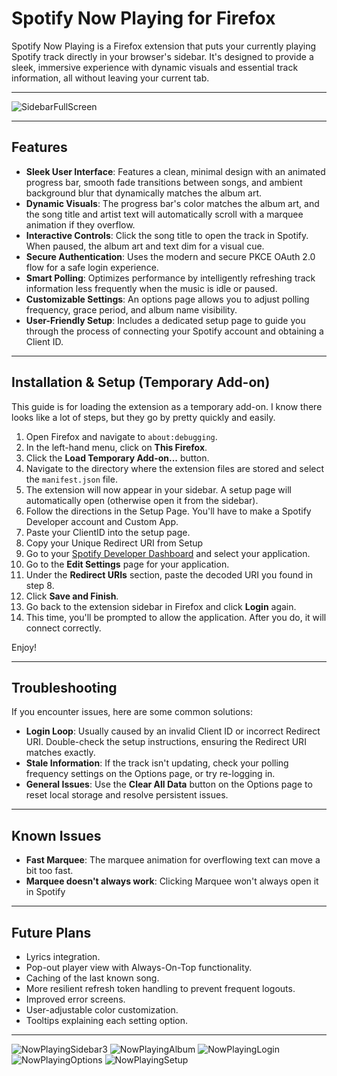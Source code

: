 # Spotify Now Playing for Firefox

Spotify Now Playing is a Firefox extension that puts your currently playing Spotify track directly in your browser's sidebar. It's designed to provide a sleek, immersive experience with dynamic visuals and essential track information, all without leaving your current tab.

---

![SidebarFullScreen](photos/NowPlayingSidebar2.png)

---

## Features

- **Sleek User Interface**: Features a clean, minimal design with an animated progress bar, smooth fade transitions between songs, and ambient background blur that dynamically matches the album art.  
- **Dynamic Visuals**: The progress bar's color matches the album art, and the song title and artist text will automatically scroll with a marquee animation if they overflow.  
- **Interactive Controls**: Click the song title to open the track in Spotify. When paused, the album art and text dim for a visual cue.  
- **Secure Authentication**: Uses the modern and secure PKCE OAuth 2.0 flow for a safe login experience.  
- **Smart Polling**: Optimizes performance by intelligently refreshing track information less frequently when the music is idle or paused.  
- **Customizable Settings**: An options page allows you to adjust polling frequency, grace period, and album name visibility.  
- **User-Friendly Setup**: Includes a dedicated setup page to guide you through the process of connecting your Spotify account and obtaining a Client ID.  

---

## Installation & Setup (Temporary Add-on)

This guide is for loading the extension as a temporary add-on. I know there looks like a lot of steps, but they go by pretty quickly and easily.

1. Open Firefox and navigate to `about:debugging`.  
2. In the left-hand menu, click on **This Firefox**.  
3. Click the **Load Temporary Add-on...** button.  
4. Navigate to the directory where the extension files are stored and select the `manifest.json` file.
5. The extension will now appear in your sidebar. A setup page will automatically open \(otherwise open it from the sidebar).
6. Follow the directions in the Setup Page. You'll have to make a Spotify Developer account and Custom App.
7. Paste your ClientID into the setup page.
8. Copy your Unique Redirect URI from Setup
9. Go to your [Spotify Developer Dashboard](https://developer.spotify.com/dashboard/) and select your application.  
10. Go to the **Edit Settings** page for your application.  
11. Under the **Redirect URIs** section, paste the decoded URI you found in step 8.  
12. Click **Save and Finish**.  
13. Go back to the extension sidebar in Firefox and click **Login** again.  
14. This time, you'll be prompted to allow the application. After you do, it will connect correctly.  

Enjoy!

---

## Troubleshooting

If you encounter issues, here are some common solutions:

- **Login Loop**: Usually caused by an invalid Client ID or incorrect Redirect URI. Double-check the setup instructions, ensuring the Redirect URI matches exactly.  
- **Stale Information**: If the track isn't updating, check your polling frequency settings on the Options page, or try re-logging in.  
- **General Issues**: Use the **Clear All Data** button on the Options page to reset local storage and resolve persistent issues.  

---

## Known Issues

- **Fast Marquee**: The marquee animation for overflowing text can move a bit too fast.  
- **Marquee doesn't always work**: Clicking Marquee won't always open it in Spotify

---

## Future Plans

- Lyrics integration.
- Pop-out player view with Always-On-Top functionality.
- Caching of the last known song.
- More resilient refresh token handling to prevent frequent logouts.
- Improved error screens.
- User-adjustable color customization.
- Tooltips explaining each setting option. 

---

![NowPlayingSidebar3](photos/NowPlayinhSidebar3.png)
![NowPlayingAlbum](photos/NowPlayingAlbum1.png)
![NowPlayingLogin](photos/NowPlayingLogin.png)
![NowPlayingOptions](photos/NowPlayingOptions1.png)
![NowPlayingSetup](photos/NowPlayingSetup1.png)